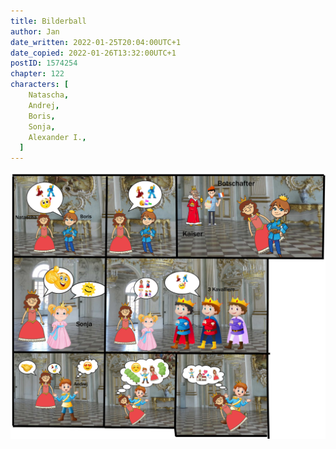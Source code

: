 ```yaml
---
title: Bilderball
author: Jan
date_written: 2022-01-25T20:04:00UTC+1
date_copied: 2022-01-26T13:32:00UTC+1
postID: 1574254
chapter: 122
characters: [ 
    Natascha, 
    Andrej,
    Boris, 
    Sonja,
    Alexander I.,
  ]
---
```

![image](/assets/images/zaeh-122.jpg)